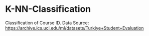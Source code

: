 # K-NN-Classification
Classification of Course ID. Data Source:  https://archive.ics.uci.edu/ml/datasets/Turkiye+Student+Evaluation
